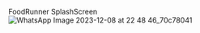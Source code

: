 FoodRunner SplashScreen
![WhatsApp Image 2023-12-08 at 22 48 46_70c78041](https://github.com/Ronak083/FoodRunner/assets/84411925/b4971c31-b7d6-4f41-93af-b67efc6be92e)

